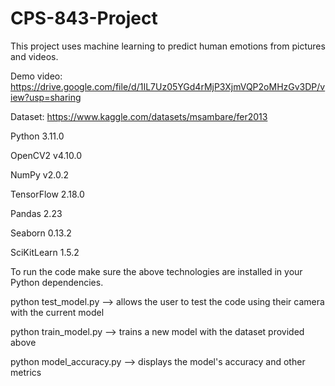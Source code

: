 # CPS-843-Project
This project uses machine learning to predict human emotions from pictures and videos.

Demo video: https://drive.google.com/file/d/1IL7Uz05YGd4rMjP3XjmVQP2oMHzGv3DP/view?usp=sharing

Dataset: https://www.kaggle.com/datasets/msambare/fer2013

Python 3.11.0

OpenCV2 v4.10.0

NumPy v2.0.2 

TensorFlow 2.18.0

Pandas 2.23

Seaborn 0.13.2

SciKitLearn 1.5.2

To run the code make sure the above technologies are installed in your Python dependencies.

python test_model.py --> allows the user to test the code using their camera with the current model

python train_model.py --> trains a new model with the dataset provided above

python model_accuracy.py --> displays the model's accuracy and other metrics
